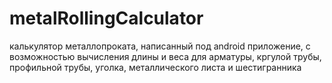 # metalRollingCalculator

калькулятор металлопроката, написанный под android приложение, с возможностью вычисления длины и веса для арматуры, кргулой трубы, профильной трубы, уголка, металлического листа и шестигранника
